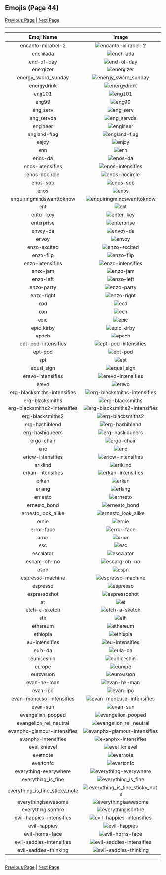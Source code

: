 
## Emojis (Page 44)

[Previous Page](/docs/hc/page-e-0043.md)
  | [Next Page](/docs/hc/page-e-0045.md)

<hr />

|Emoji Name|Image|
| :-: | :-: |
|encanto-mirabel-2| ![encanto-mirabel-2](/emojis/hc/encanto-mirabel-2.png)|
|enchilada| ![enchilada](/emojis/hc/enchilada.png)|
|end-of-day| ![end-of-day](/emojis/hc/end-of-day.png)|
|energizer| ![energizer](/emojis/hc/energizer.gif)|
|energy_sword_sunday| ![energy_sword_sunday](/emojis/hc/energy_sword_sunday.png)|
|energydrink| ![energydrink](/emojis/hc/energydrink.png)|
|eng101| ![eng101](/emojis/hc/eng101.gif)|
|eng99| ![eng99](/emojis/hc/eng99.gif)|
|eng_serv| ![eng_serv](/emojis/hc/eng_serv.png)|
|eng_servda| ![eng_servda](/emojis/hc/eng_servda.png)|
|engineer| ![engineer](/emojis/hc/engineer.png)|
|england-flag| ![england-flag](/emojis/hc/england-flag.png)|
|enjoy| ![enjoy](/emojis/hc/enjoy.jpg)|
|enn| ![enn](/emojis/hc/enn.png)|
|enos-da| ![enos-da](/emojis/hc/enos-da.png)|
|enos-intensifies| ![enos-intensifies](/emojis/hc/enos-intensifies.gif)|
|enos-nocircle| ![enos-nocircle](/emojis/hc/enos-nocircle.png)|
|enos-sob| ![enos-sob](/emojis/hc/enos-sob.png)|
|enos| ![enos](/emojis/hc/enos.png)|
|enquiringmindswanttoknow| ![enquiringmindswanttoknow](/emojis/hc/enquiringmindswanttoknow.png)|
|ent| ![ent](/emojis/hc/ent.png)|
|enter-key| ![enter-key](/emojis/hc/enter-key.png)|
|enterprise| ![enterprise](/emojis/hc/enterprise.jpg)|
|envoy-da| ![envoy-da](/emojis/hc/envoy-da.png)|
|envoy| ![envoy](/emojis/hc/envoy.png)|
|enzo-excited| ![enzo-excited](/emojis/hc/enzo-excited.gif)|
|enzo-flip| ![enzo-flip](/emojis/hc/enzo-flip.gif)|
|enzo-intensifies| ![enzo-intensifies](/emojis/hc/enzo-intensifies.gif)|
|enzo-jam| ![enzo-jam](/emojis/hc/enzo-jam.gif)|
|enzo-left| ![enzo-left](/emojis/hc/enzo-left.gif)|
|enzo-party| ![enzo-party](/emojis/hc/enzo-party.gif)|
|enzo-right| ![enzo-right](/emojis/hc/enzo-right.gif)|
|eod| ![eod](/emojis/hc/eod.png)|
|eon| ![eon](/emojis/hc/eon.png)|
|epic| ![epic](/emojis/hc/epic.jpg)|
|epic_kirby| ![epic_kirby](/emojis/hc/epic_kirby.gif)|
|epoch| ![epoch](/emojis/hc/epoch.png)|
|ept-pod-intensifies| ![ept-pod-intensifies](/emojis/hc/ept-pod-intensifies.gif)|
|ept-pod| ![ept-pod](/emojis/hc/ept-pod.png)|
|ept| ![ept](/emojis/hc/ept.png)|
|equal_sign| ![equal_sign](/emojis/hc/equal_sign.png)|
|erevo-intensifies| ![erevo-intensifies](/emojis/hc/erevo-intensifies.gif)|
|erevo| ![erevo](/emojis/hc/erevo.png)|
|erg-blacksmiths-intensifies| ![erg-blacksmiths-intensifies](/emojis/hc/erg-blacksmiths-intensifies.gif)|
|erg-blacksmiths| ![erg-blacksmiths](/emojis/hc/erg-blacksmiths.png)|
|erg-blacksmiths2-intensifies| ![erg-blacksmiths2-intensifies](/emojis/hc/erg-blacksmiths2-intensifies.gif)|
|erg-blacksmiths2| ![erg-blacksmiths2](/emojis/hc/erg-blacksmiths2.png)|
|erg-hashiblend| ![erg-hashiblend](/emojis/hc/erg-hashiblend.png)|
|erg-hashiqueers| ![erg-hashiqueers](/emojis/hc/erg-hashiqueers.png)|
|ergo-chair| ![ergo-chair](/emojis/hc/ergo-chair.jpg)|
|eric| ![eric](/emojis/hc/eric.png)|
|ericw-intensifies| ![ericw-intensifies](/emojis/hc/ericw-intensifies.gif)|
|eriklind| ![eriklind](/emojis/hc/eriklind.jpg)|
|erkan-intensifies| ![erkan-intensifies](/emojis/hc/erkan-intensifies.gif)|
|erkan| ![erkan](/emojis/hc/erkan.png)|
|erlang| ![erlang](/emojis/hc/erlang.png)|
|ernesto| ![ernesto](/emojis/hc/ernesto.jpg)|
|ernesto_bond| ![ernesto_bond](/emojis/hc/ernesto_bond.png)|
|ernesto_look_alike| ![ernesto_look_alike](/emojis/hc/ernesto_look_alike.jpg)|
|ernie| ![ernie](/emojis/hc/ernie.png)|
|error-face| ![error-face](/emojis/hc/error-face.png)|
|error| ![error](/emojis/hc/error.jpg)|
|esc| ![esc](/emojis/hc/esc.png)|
|escalator| ![escalator](/emojis/hc/escalator.jpg)|
|escarg-oh-no| ![escarg-oh-no](/emojis/hc/escarg-oh-no.gif)|
|espn| ![espn](/emojis/hc/espn.png)|
|espresso-machine| ![espresso-machine](/emojis/hc/espresso-machine.gif)|
|espresso| ![espresso](/emojis/hc/espresso.jpg)|
|espressoshot| ![espressoshot](/emojis/hc/espressoshot.jpg)|
|et| ![et](/emojis/hc/et.jpg)|
|etch-a-sketch| ![etch-a-sketch](/emojis/hc/etch-a-sketch.gif)|
|eth| ![eth](/emojis/hc/eth.png)|
|ethereum| ![ethereum](/emojis/hc/ethereum.png)|
|ethiopia| ![ethiopia](/emojis/hc/ethiopia.png)|
|eu-intensifies| ![eu-intensifies](/emojis/hc/eu-intensifies.gif)|
|eula-da| ![eula-da](/emojis/hc/eula-da.png)|
|euniceshin| ![euniceshin](/emojis/hc/euniceshin.png)|
|europe| ![europe](/emojis/hc/europe.png)|
|eurovision| ![eurovision](/emojis/hc/eurovision.jpg)|
|evan-he-man| ![evan-he-man](/emojis/hc/evan-he-man.png)|
|evan-ipo| ![evan-ipo](/emojis/hc/evan-ipo.jpg)|
|evan-moncuso-intensifies| ![evan-moncuso-intensifies](/emojis/hc/evan-moncuso-intensifies.gif)|
|evan-sun| ![evan-sun](/emojis/hc/evan-sun.png)|
|evangelion_pooped| ![evangelion_pooped](/emojis/hc/evangelion_pooped.png)|
|evangelion_rei_neutral| ![evangelion_rei_neutral](/emojis/hc/evangelion_rei_neutral.png)|
|evanphx-glamour-intensifies| ![evanphx-glamour-intensifies](/emojis/hc/evanphx-glamour-intensifies.gif)|
|evanphx-intensifies| ![evanphx-intensifies](/emojis/hc/evanphx-intensifies.gif)|
|evel_knievel| ![evel_knievel](/emojis/hc/evel_knievel.jpg)|
|evernote| ![evernote](/emojis/hc/evernote.png)|
|evertonfc| ![evertonfc](/emojis/hc/evertonfc.png)|
|everything-everywhere| ![everything-everywhere](/emojis/hc/everything-everywhere.png)|
|everything_is_fine| ![everything_is_fine](/emojis/hc/everything_is_fine.gif)|
|everything_is_fine_sticky_note| ![everything_is_fine_sticky_note](/emojis/hc/everything_is_fine_sticky_note.png)|
|everythingisawesome| ![everythingisawesome](/emojis/hc/everythingisawesome.png)|
|everythingisonfire| ![everythingisonfire](/emojis/hc/everythingisonfire.gif)|
|evil-happies-intensifies| ![evil-happies-intensifies](/emojis/hc/evil-happies-intensifies.gif)|
|evil-happies| ![evil-happies](/emojis/hc/evil-happies.png)|
|evil-horns-face| ![evil-horns-face](/emojis/hc/evil-horns-face.gif)|
|evil-saddies-intensifies| ![evil-saddies-intensifies](/emojis/hc/evil-saddies-intensifies.gif)|
|evil-saddies-thinking| ![evil-saddies-thinking](/emojis/hc/evil-saddies-thinking.png)|

<hr/>

[Previous Page](/docs/hc/page-e-0043.md)
  | [Next Page](/docs/hc/page-e-0045.md)